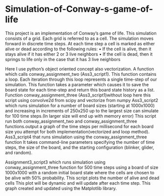 # Simulation-of-Conway-s-game-of-life
This project is an implementation of Conway’s game of life. This simulation consists of a grid. Each grid is referred to as a cell. The simulation moves forward in discrete time steps. At each time step a cell is marked as either alive or dead according to the following rules:
• If the cell is alive, then it stays alive if it has either 2 or 3 live neighbors
• If the cell is dead, then it springs to life only in the case that it has 3 live neighbors


Here I use python’s object oriented concept also vectorization.
A function which calls conway_assignment_two (Ass3_script1). This function contains a loop. Each iteration through this loop represents a single time-step of our simulation. This function takes a parameter which causes it to save the board state for each time-step and return this board state history as a list.
 Function conway_assignment_three (Ass3_script1)without loop here this script using convolve2d from scipy  and vectorize from numpy
Ass3_script2 which runs simulation for a number of board sizes (starting at 1000x1000) and
increasing in increments of 250x250 up to the largest size can simulate for 100 time steps.(In larger size will end up with memory error)
This script run both conway_assignment_two and conway_assignment_three functions.output a graph of the time steps per millisecond for each board size you attempt for both implementation(vectorized and loop method).
Ass3_script4 that runs simulation using the conway_assignment_three function It takes
command-line parameters specifying the number of time steps, the size of the board, and the
starting configuration (blinker, glider, and random). 

Assignment3_script3 which runs simulation using conway_assignment_three function for 500 time steps using a board of size 1000x1000 with a random initial board state where the cells are
chosen to be alive with 50% probability. This script plots the number of alive and dead cells
This plot will be dynamic and will update after each time step. This graph created and updated using the Matplotlib library.

